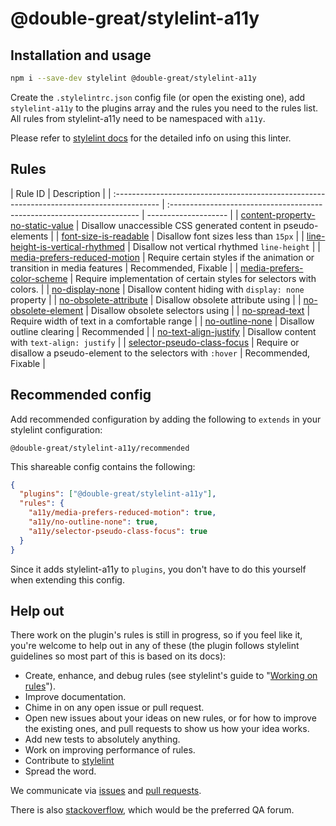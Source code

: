 # @double-great/stylelint-a11y

## Installation and usage

```bash
npm i --save-dev stylelint @double-great/stylelint-a11y
```

Create the `.stylelintrc.json` config file (or open the existing one), add `stylelint-a11y` to the plugins array and the rules you need to the rules list. All rules from stylelint-a11y need to be namespaced with `a11y`.

Please refer to [stylelint docs](https://stylelint.io/user-guide/) for the detailed info on using this linter.

## Rules

| Rule ID                                                                                    | Description                                                             |
| :----------------------------------------------------------------------------------------- | :---------------------------------------------------------------------- | -------------------- |
| [content-property-no-static-value](./src/rules/content-property-no-static-value/README.md) | Disallow unaccessible CSS generated content in pseudo-elements          |
| [font-size-is-readable](./src/rules/font-size-is-readable/README.md)                       | Disallow font sizes less than `15px`                                    |
| [line-height-is-vertical-rhythmed](./src/rules/line-height-is-vertical-rhythmed/README.md) | Disallow not vertical rhythmed `line-height`                            |
| [media-prefers-reduced-motion](./src/rules/media-prefers-reduced-motion/README.md)         | Require certain styles if the animation or transition in media features | Recommended, Fixable |
| [media-prefers-color-scheme](./src/rules/media-prefers-color-scheme/README.md)             | Require implementation of certain styles for selectors with colors.     |
| [no-display-none](./src/rules/no-display-none/README.md)                                   | Disallow content hiding with `display: none` property                   |
| [no-obsolete-attribute](./src/rules/no-obsolete-attribute/README.md)                       | Disallow obsolete attribute using                                       |
| [no-obsolete-element](./src/rules/no-obsolete-element/README.md)                           | Disallow obsolete selectors using                                       |
| [no-spread-text](./src/rules/no-spread-text/README.md)                                     | Require width of text in a comfortable range                            |
| [no-outline-none](./src/rules/no-outline-none/README.md)                                   | Disallow outline clearing                                               | Recommended          |
| [no-text-align-justify](./src/rules/no-text-align-justify/README.md)                       | Disallow content with `text-align: justify`                             |
| [selector-pseudo-class-focus](./src/rules/selector-pseudo-class-focus/README.md)           | Require or disallow a pseudo-element to the selectors with `:hover`     | Recommended, Fixable |

## Recommended config

Add recommended configuration by adding the following to `extends` in your stylelint configuration:

```
@double-great/stylelint-a11y/recommended
```

This shareable config contains the following:

```json
{
  "plugins": ["@double-great/stylelint-a11y"],
  "rules": {
    "a11y/media-prefers-reduced-motion": true,
    "a11y/no-outline-none": true,
    "a11y/selector-pseudo-class-focus": true
  }
}
```

Since it adds stylelint-a11y to `plugins`, you don't have to do this yourself when extending this config.

## Help out

There work on the plugin's rules is still in progress, so if you feel like it, you're welcome to help out in any of these (the plugin follows stylelint guidelines so most part of this is based on its docs):

- Create, enhance, and debug rules (see stylelint's guide to "[Working on rules](https://github.com/stylelint/stylelint/blob/main/docs/developer-guide/rules.md)").
- Improve documentation.
- Chime in on any open issue or pull request.
- Open new issues about your ideas on new rules, or for how to improve the existing ones, and pull requests to show us how your idea works.
- Add new tests to absolutely anything.
- Work on improving performance of rules.
- Contribute to [stylelint](https://github.com/stylelint/stylelint)
- Spread the word.

We communicate via [issues](https://github.com/double-great/stylelint-a11y/issues) and [pull requests](https://github.com/double-great/stylelint-a11y/pulls).

There is also [stackoverflow](https://stackoverflow.com/questions/tagged/stylelint), which would be the preferred QA forum.
